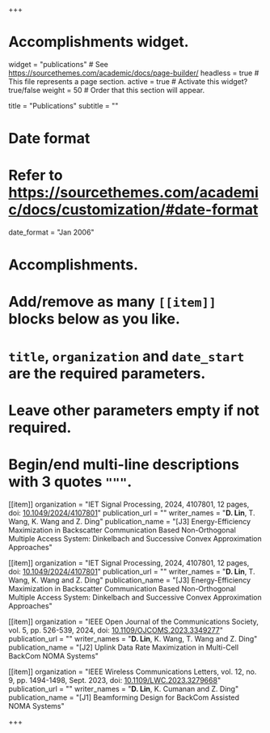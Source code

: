 +++
# Accomplishments widget.
widget = "publications"  # See https://sourcethemes.com/academic/docs/page-builder/
headless = true  # This file represents a page section.
active = true  # Activate this widget? true/false
weight = 50  # Order that this section will appear.

title = "Publications"
subtitle = ""

# Date format
#   Refer to https://sourcethemes.com/academic/docs/customization/#date-format
date_format = "Jan 2006"

# Accomplishments.
#   Add/remove as many `[[item]]` blocks below as you like.
#   `title`, `organization` and `date_start` are the required parameters.
#   Leave other parameters empty if not required.
#   Begin/end multi-line descriptions with 3 quotes `"""`.

[[item]]
  organization = "IET Signal Processing, 2024, 4107801, 12 pages, doi: [10.1049/2024/4107801](https://dx.doi.org/10.1049/2024/4107801)"
  publication_url = ""
  writer_names = "**D. Lin**, T. Wang, K. Wang and Z. Ding"
  publication_name = "[J3] Energy-Efficiency Maximization in Backscatter Communication Based Non-Orthogonal Multiple Access System: Dinkelbach and Successive Convex Approximation Approaches"

[[item]]
  organization = "IET Signal Processing, 2024, 4107801, 12 pages, doi: [10.1049/2024/4107801](https://dx.doi.org/10.1049/2024/4107801)"
  publication_url = ""
  writer_names = "**D. Lin**, T. Wang, K. Wang and Z. Ding"
  publication_name = "[J3] Energy-Efficiency Maximization in Backscatter Communication Based Non-Orthogonal Multiple Access System: Dinkelbach and Successive Convex Approximation Approaches"

[[item]]
  organization = "IEEE Open Journal of the Communications Society, vol. 5, pp. 526-539, 2024, doi: [10.1109/OJCOMS.2023.3349277](https://dx.doi.org/10.1109/OJCOMS.2023.3349277)"
  publication_url = ""
  writer_names = "**D. Lin**, K. Wang, T. Wang and Z. Ding"
  publication_name = "[J2] Uplink Data Rate Maximization in Multi-Cell BackCom NOMA Systems"

[[item]]
  organization = "IEEE Wireless Communications Letters, vol. 12, no. 9, pp. 1494-1498, Sept. 2023, doi: [10.1109/LWC.2023.3279668](https://dx.doi.org/10.1109/LWC.2023.3279668)"
  publication_url = ""
  writer_names = "**D. Lin**, K. Cumanan and Z. Ding"
  publication_name = "[J1] Beamforming Design for BackCom Assisted NOMA Systems"

+++
